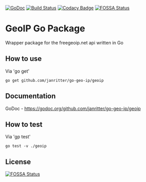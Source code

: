[![GoDoc](https://godoc.org/github.com/janritter/go-geo-ip/geoip?status.svg)](https://godoc.org/github.com/janritter/go-geo-ip/geoip)
[![Build Status](https://travis-ci.org/janritter/go-geo-ip.svg?branch=master)](https://travis-ci.org/janritter/go-geo-ip)
[![Codacy Badge](https://api.codacy.com/project/badge/Grade/7761167b475f4bc1a8dba55e9578955c)](https://www.codacy.com/app/jan-ritter/go-geo-ip?utm_source=github.com&amp;utm_medium=referral&amp;utm_content=janritter/go-geo-ip&amp;utm_campaign=Badge_Grade)
[![FOSSA Status](https://app.fossa.io/api/projects/git%2Bgithub.com%2Fjanritter%2Fgo-geo-ip.svg?type=shield)](https://app.fossa.io/projects/git%2Bgithub.com%2Fjanritter%2Fgo-geo-ip?ref=badge_shield)
# GeoIP Go Package

Wrapper package for the freegeoip.net api written in Go

## How to use
Via 'go get'
```
go get github.com/janritter/go-geo-ip/geoip
```

## Documentation
GoDoc - https://godoc.org/github.com/janritter/go-geo-ip/geoip

## How to test
Via 'gp test'
```
go test -v ./geoip 
```

## License
[![FOSSA Status](https://app.fossa.io/api/projects/git%2Bgithub.com%2Fjanritter%2Fgo-geo-ip.svg?type=large)](https://app.fossa.io/projects/git%2Bgithub.com%2Fjanritter%2Fgo-geo-ip?ref=badge_large)